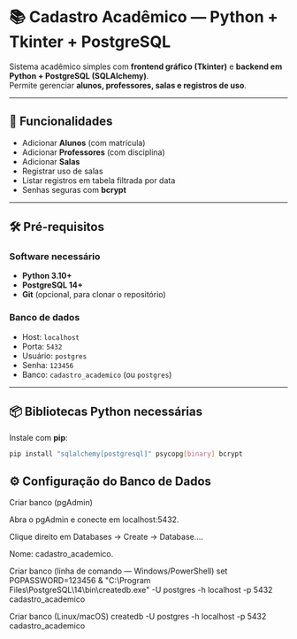 # 📚 Cadastro Acadêmico — Python + Tkinter + PostgreSQL

Sistema acadêmico simples com **frontend gráfico (Tkinter)** e **backend em Python + PostgreSQL (SQLAlchemy)**.  
Permite gerenciar **alunos, professores, salas e registros de uso**.

---

## 🚀 Funcionalidades
- Adicionar **Alunos** (com matrícula)
- Adicionar **Professores** (com disciplina)
- Adicionar **Salas**
- Registrar uso de salas
- Listar registros em tabela filtrada por data
- Senhas seguras com **bcrypt**

---

## 🛠️ Pré-requisitos

### Software necessário
- **Python 3.10+**
- **PostgreSQL 14+**
- **Git** (opcional, para clonar o repositório)

### Banco de dados
- Host: `localhost`
- Porta: `5432`
- Usuário: `postgres`
- Senha: `123456`
- Banco: `cadastro_academico` (ou `postgres`)

---

## 📦 Bibliotecas Python necessárias

Instale com **pip**:

```bash
pip install "sqlalchemy[postgresql]" psycopg[binary] bcrypt
```

## ⚙️ Configuração do Banco de Dados
Criar banco (pgAdmin)

Abra o pgAdmin e conecte em localhost:5432.

Clique direito em Databases → Create → Database….

Nome: cadastro_academico.

Criar banco (linha de comando — Windows/PowerShell)
set PGPASSWORD=123456
& "C:\Program Files\PostgreSQL\14\bin\createdb.exe" -U postgres -h localhost -p 5432 cadastro_academico

Criar banco (Linux/macOS)
createdb -U postgres -h localhost -p 5432 cadastro_academico

